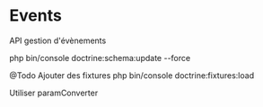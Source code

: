 # Events

API gestion d'évènements

php bin/console doctrine:schema:update --force

@Todo
Ajouter des fixtures
php bin/console doctrine:fixtures:load

Utiliser paramConverter
